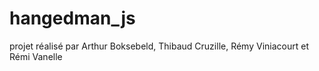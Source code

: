 # hangedman_js

projet réalisé par Arthur Boksebeld, Thibaud Cruzille, Rémy Viniacourt et Rémi Vanelle
